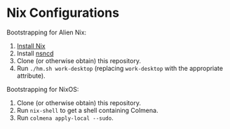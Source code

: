 # Nix Configurations

Bootstrapping for Alien Nix:

1.  [Install Nix](https://nixos.org/download.html)
2.  Install [nsncd](https://github.com/twosigma/nsncd)
2.  Clone (or otherwise obtain) this repository.
3.  Run `./hm.sh work-desktop`
    (replacing `work-desktop` with the appropriate attribute).

Bootstrapping for NixOS:

1.  Clone (or otherwise obtain) this repository.
2.  Run `nix-shell` to get a shell containing Colmena.
3.  Run `colmena apply-local --sudo`.
